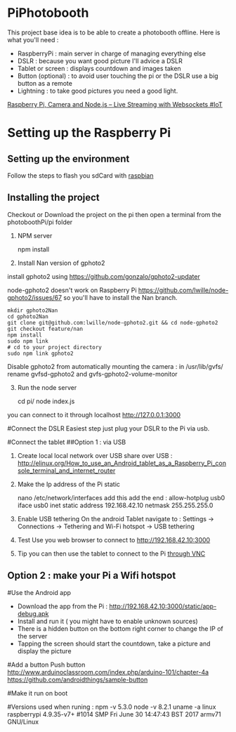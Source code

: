 PiPhotobooth
=============
This project base idea is to be able to create a photobooth offline. Here is what you'll need : 
 - RaspberryPi : main server in charge of managing everything else
 - DSLR : because you want good picture I'll advice a DSLR
 - Tablet or screen : displays countdown and images taken
 - Button (optional) : to avoid user touching the pi or the DSLR use a big button as a remote
 - Lightning : to take good pictures you need a good light.

[Raspberry Pi, Camera and Node.js – Live Streaming with Websockets #IoT](http://thejackalofjavascript.com/rpi-live-streaming)

# Setting up the Raspberry Pi
## Setting up the environment
Follow the steps to flash you sdCard with [raspbian](https://www.raspberrypi.org/downloads/raspbian/)
## Installing the project
Checkout or Download the project on the pi then open a terminal from the photoboothPi/pi folder
1. NPM server

    
    npm install
    
2. Install Nan version of gphoto2

install gphoto2 using https://github.com/gonzalo/gphoto2-updater 

node-gphoto2 doesn't work on Raspberry Pi https://github.com/lwille/node-gphoto2/issues/67 so you'll have to install the Nan branch.
 
 
	mkdir gphoto2Nan
	cd gphoto2Nan
	git clone git@github.com:lwille/node-gphoto2.git && cd node-gphoto2
	git checkout feature/nan
	npm install
	sudo npm link
	# cd to your project directory
	sudo npm link gphoto2

Disable gphoto2 from automatically mounting the camera :
in /usr/lib/gvfs/ rename gvfsd-gphoto2 and gvfs-gphoto2-volume-monitor

3. Run the node server


    cd pi/
    node index.js
    
you can connect to it through localhost http://127.0.0.1:3000 

#Connect the DSLR
Easiest step just plug your DSLR to the Pi via usb.

#Connect the tablet
##Option 1 : via USB
1. Create local local network over USB
share over USB : http://elinux.org/How_to_use_an_Android_tablet_as_a_Raspberry_Pi_console_terminal_and_internet_router

2. Make the Ip address of the Pi static


    nano /etc/network/interfaces
    add this add the end : 
        allow-hotplug usb0
        iface usb0 inet static
            address 192.168.42.10
            netmask 255.255.255.0

3. Enable USB tethering
On the android Tablet navigate to : Settings → Connections → Tethering and Wi-Fi hotspot → USB tethering

4. Test
Use you web browser to connect to http://192.168.42.10:3000 

5. Tip 
you can then use the tablet to connect to the Pi [through VNC](http://elinux.org/Display_a_Raspbian_desktop_on_Android_using_VNC) 

## Option 2 : make your Pi a Wifi hotspot


#Use the Android app
- Download the app from the Pi :  http://192.168.42.10:3000/static/app-debug.apk
- Install and run it ( you might have to enable unknown sources)
- There is a hidden button on the bottom right corner to change the IP of the server
- Tapping the screen should start the countdown, take a picture and display the picture

#Add a button
 Push button
 http://www.arduinoclassroom.com/index.php/arduino-101/chapter-4a 
 https://github.com/androidthings/sample-button

#Make it run on boot


#Versions used when runing :
npm -v 5.3.0
node -v 8.2.1
uname -a linux raspberrypi 4.9.35-v7+ #1014 SMP Fri June 30 14:47:43 BST 2017 armv71 GNU/Linux

